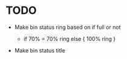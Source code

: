 # TODO

- Make bin status ring based on if full or not

  - if 70% = 70% ring
    else {
    100% ring
    }

- Make bin status title
